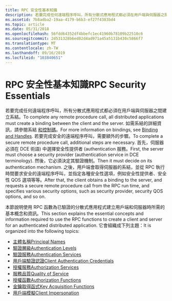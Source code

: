```yaml
---
title: RPC 安全性基本知識
description: 若要完成任何遠端程序呼叫，所有分散式應用程式都必須在用戶端與伺服器之間建立系結。
ms.assetid: 7b8adba2-19aa-4179-b6b3-ef27f4383bd4
ms.topic: article
ms.date: 05/31/2018
ms.openlocfilehash: 56fdd64352df4bbefc1ec41960b78109b22510c6
ms.sourcegitcommit: 2d531328b6ed82d4ad971a45a5131b430c5866f7
ms.translationtype: MT
ms.contentlocale: zh-TW
ms.lasthandoff: 09/16/2019
ms.locfileid: "103840651"
---
```

# <a name="rpc-security-essentials"></a><span data-ttu-id="43c01-103">RPC 安全性基本知識</span><span class="sxs-lookup"><span data-stu-id="43c01-103">RPC Security Essentials</span></span>

<span data-ttu-id="43c01-104">若要完成任何遠端程序呼叫，所有分散式應用程式都必須在用戶端與伺服器之間建立系結。</span><span class="sxs-lookup"><span data-stu-id="43c01-104">To complete any remote procedure call, all distributed applications must create a binding between the client and the server.</span></span> <span data-ttu-id="43c01-105">如需系結的詳細資訊，請參閱系結 [和控制碼](binding-and-handles.md)。</span><span class="sxs-lookup"><span data-stu-id="43c01-105">For more information on bindings, see [Binding and Handles](binding-and-handles.md).</span></span> <span data-ttu-id="43c01-106">若要完成安全的遠端程序呼叫，需要額外的步驟。</span><span class="sxs-lookup"><span data-stu-id="43c01-106">To complete a secure remote procedure call, additional steps are necessary.</span></span> <span data-ttu-id="43c01-107">首先，伺服器必須在 DCE 術語) 中選擇安全性提供者 (authentication 服務。</span><span class="sxs-lookup"><span data-stu-id="43c01-107">First, the server must choose a security provider (authentication service in DCE terminology).</span></span> <span data-ttu-id="43c01-108">然後，它必須決定其驗證機制。</span><span class="sxs-lookup"><span data-stu-id="43c01-108">Then it must decide on its authentication mechanism.</span></span> <span data-ttu-id="43c01-109">之後，用戶端會取得伺服器的系結，並從 RPC 執行時間要求安全的遠端程序呼叫，並指定各種安全性選項，例如安全性提供者、安全性 QOS 選項等等。</span><span class="sxs-lookup"><span data-stu-id="43c01-109">After that, the client obtains a binding to the server, and requests a secure remote procedure call from the RPC run time, and specifies various security options, such as security provider, security QOS options, and so on.</span></span>

<span data-ttu-id="43c01-110">本節說明使用 RPC 函數為已驗證的分散式應用程式建立用戶端和伺服器時所需的基本概念和資訊。</span><span class="sxs-lookup"><span data-stu-id="43c01-110">This section explains the essential concepts and information required to use the RPC functions to create a client and server for an authenticated distributed application.</span></span> <span data-ttu-id="43c01-111">它會組織成下列主題：</span><span class="sxs-lookup"><span data-stu-id="43c01-111">It is organized into the following topics:</span></span>

-   [<span data-ttu-id="43c01-112">主體名稱</span><span class="sxs-lookup"><span data-stu-id="43c01-112">Principal Names</span></span>](principal-names.md)
-   [<span data-ttu-id="43c01-113">驗證層級</span><span class="sxs-lookup"><span data-stu-id="43c01-113">Authentication Levels</span></span>](authentication-levels.md)
-   [<span data-ttu-id="43c01-114">驗證服務</span><span class="sxs-lookup"><span data-stu-id="43c01-114">Authentication Services</span></span>](authentication-services.md)
-   [<span data-ttu-id="43c01-115">用戶端驗證認證</span><span class="sxs-lookup"><span data-stu-id="43c01-115">Client Authentication Credentials</span></span>](client-authentication-credentials.md)
-   [<span data-ttu-id="43c01-116">授權服務</span><span class="sxs-lookup"><span data-stu-id="43c01-116">Authorization Services</span></span>](authorization-services.md)
-   [<span data-ttu-id="43c01-117">服務品質</span><span class="sxs-lookup"><span data-stu-id="43c01-117">Quality of Service</span></span>](quality-of-service.md)
-   [<span data-ttu-id="43c01-118">授權函數</span><span class="sxs-lookup"><span data-stu-id="43c01-118">Authorization Functions</span></span>](authorization-functions.md)
-   [<span data-ttu-id="43c01-119">金鑰取得函式</span><span class="sxs-lookup"><span data-stu-id="43c01-119">Key Acquisition Functions</span></span>](key-acquisition-functions.md)
-   [<span data-ttu-id="43c01-120">用戶端模擬</span><span class="sxs-lookup"><span data-stu-id="43c01-120">Client Impersonation</span></span>](client-impersonation.md)

 

 





